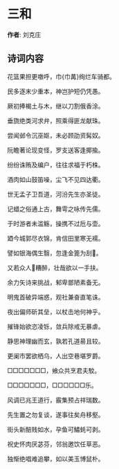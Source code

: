# 三和

**作者**: 刘克庄

## 诗词内容

花篮果担更噭呼，巾{巾冓}绚烂车骑都。

民多逐末少重本，神岂护短仍凭愚。

厥初捧楬土与木，继以刀割俄香涂。

垂旒绝类河求弁，照乘得匪龙献珠。

尝闻邺令沉巫妪，未必顾劭资髯奴。

阮瞻著论现变怪，罗支送客逢揶揄。

纷纷诛贿及编户，往往求福于朽株。

酒肉如山鼓笛噪，尘飞不见四达衢。

世无孟子卫吾道，河汾先生亦圣徒。

记蜡之俗通上古，舞雩之咏传先儒。

于时游者未滥觞，操携不过卮与壶。

廼今城郭尽衣锦，肯信田里寒无襦。

譬如银海偶生翳，忽逢金篦为刮𪾦。

又若众人𫗦糟醉，壮哉欲以一手扶。

余力矢诗来挑战，邾卑鄫陋素备无。

明鬼首破异端惑，观社兼奋直笔诛。

夜出偏师斫其垒，以杖击地何神乎。

摧锋始欲恣凌铄，敛兵除戒无暴虐。

静思神理幽而玄，孰若孔道昜且较。

更阑市罢欲栖乌，人出空巷堪罗爵。

□□□□□□□，飨众共烹君夫駮。

□□□□□□□，□□□□□□乐。

风调已兆王道行，霰集预占祥瑞数。

先生置之勿复谈，遂事往矣舟移壑。

街头新醅贱如水，孕鱼可鱐蚝可剥。

祝史怀肉厌苾芬，邻翁邀饮任草恶。

独惭绝唱难追攀，如以美玉博鼠朴。

